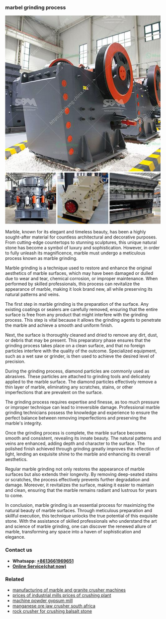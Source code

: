 <h3>marbel grinding process</h3><img src='1708408323.jpg' alt=''><p>Marble, known for its elegant and timeless beauty, has been a highly sought-after material for countless architectural and decorative purposes. From cutting-edge countertops to stunning sculptures, this unique natural stone has become a symbol of luxury and sophistication. However, in order to fully unleash its magnificence, marble must undergo a meticulous process known as marble grinding.</p><p>Marble grinding is a technique used to restore and enhance the original aesthetics of marble surfaces, which may have been damaged or dulled due to wear and tear, chemical corrosion, or improper maintenance. When performed by skilled professionals, this process can revitalize the appearance of marble, making it look brand new, all while preserving its natural patterns and veins.</p><p>The first step in marble grinding is the preparation of the surface. Any existing coatings or sealers are carefully removed, ensuring that the entire surface is free from any product that might interfere with the grinding process. This step is vital because it allows the grinding agents to penetrate the marble and achieve a smooth and uniform finish.</p><p>Next, the surface is thoroughly cleaned and dried to remove any dirt, dust, or debris that may be present. This preparatory phase ensures that the grinding process takes place on a clean surface, and that no foreign particles interfere with the quality of the outcome. Specialized equipment, such as a wet saw or grinder, is then used to achieve the desired level of precision.</p><p>During the grinding process, diamond particles are commonly used as abrasives. These particles are attached to grinding tools and delicately applied to the marble surface. The diamond particles effectively remove a thin layer of marble, eliminating any scratches, stains, or other imperfections that are prevalent on the surface.</p><p>The grinding process requires expertise and finesse, as too much pressure or improper technique can lead to irreversible damage. Professional marble grinding technicians possess the knowledge and experience to ensure the perfect balance between removing imperfections and preserving the marble's integrity.</p><p>Once the grinding process is complete, the marble surface becomes smooth and consistent, revealing its innate beauty. The natural patterns and veins are enhanced, adding depth and character to the surface. The polished finish achieved through grinding greatly improves the reflection of light, lending an exquisite shine to the marble and enhancing its overall aesthetics.</p><p>Regular marble grinding not only restores the appearance of marble surfaces but also extends their longevity. By removing deep-seated stains or scratches, the process effectively prevents further degradation and damage. Moreover, it revitalizes the surface, making it easier to maintain and clean, ensuring that the marble remains radiant and lustrous for years to come.</p><p>In conclusion, marble grinding is an essential process for maximizing the natural beauty of marble surfaces. Through meticulous preparation and skillful execution, this technique unlocks the true potential of this exquisite stone. With the assistance of skilled professionals who understand the art and science of marble grinding, one can discover the renewed allure of marble, transforming any space into a haven of sophistication and elegance.</p><h3>Contact us</h3><ul><li><strong>Whatsapp:&nbsp;<a href="https://wa.me/8613661969651">+8613661969651</a></strong></li><li><a href="https://swt.shibang-china.com/?git&amp;zhl&amp;marbel grinding process"><strong>Online Service(chat now)</strong></a></li></ul><h3>Related</h3><ul><li><a href='manufacturing of marble and granite crusher machines.md'>manufacturing of marble and granite crusher machines</a></li><li><a href='prices of industrial mills prices of crushing plant.md'>prices of industrial mills prices of crushing plant</a></li><li><a href='machine powder gypsum mill.md'>machine powder gypsum mill</a></li><li><a href='manganese ore jaw crusher south africa.md'>manganese ore jaw crusher south africa</a></li><li><a href='rock crusher for crushing balsalt stone.md'>rock crusher for crushing balsalt stone</a></li></ul>